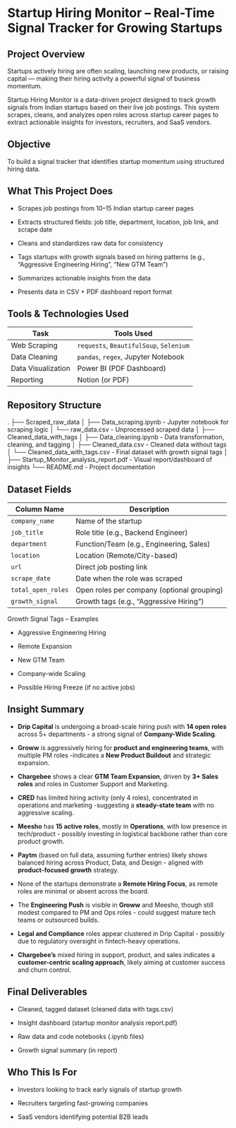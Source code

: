 # Startup Hiring Monitor – Real-Time Signal Tracker for Growing Startups

## Project Overview

Startups actively hiring are often scaling, launching new products, or raising capital — making their hiring activity a powerful signal of business momentum.

Startup Hiring Monitor is a data-driven project designed to track growth signals from Indian startups based on their live job postings. This system scrapes, cleans, and analyzes open roles across startup career pages to extract actionable insights for investors, recruiters, and SaaS vendors.


## Objective

To build a signal tracker that identifies startup momentum using structured hiring data.


## What This Project Does

- Scrapes job postings from 10–15 Indian startup career pages

- Extracts structured fields: job title, department, location, job link, and scrape date

- Cleans and standardizes raw data for consistency

- Tags startups with growth signals based on hiring patterns (e.g., “Aggressive Engineering Hiring”, “New GTM Team”)

- Summarizes actionable insights from the data

- Presents data in CSV + PDF dashboard report format


## Tools & Technologies Used

| Task               | Tools Used                              |
| ------------------ | --------------------------------------- |
| Web Scraping       | `requests`, `BeautifulSoup`, `Selenium` |
| Data Cleaning      | `pandas`, `regex`, Jupyter Notebook     |
| Data Visualization | Power BI (PDF Dashboard)                |
| Reporting          | Notion (or PDF)                         |


## Repository Structure

.
├── Scraped_raw_data
│   ├── Data_scraping.ipynb              - Jupyter notebook for scraping logic
│   └── raw_data.csv                     - Unprocessed scraped data
│
├── Cleaned_data_with_tags
│   ├── Data_cleaning.ipynb              - Data transformation, cleaning, and tagging
│   ├── Cleaned_data.csv                 - Cleaned data without tags
│   └── Cleaned_data_with_tags.csv       - Final dataset with growth signal tags
│
├── Startup_Monitor_analysis_report.pdf  - Visual report/dashboard of insights
└── README.md                            - Project documentation


## Dataset Fields

| Column Name        | Description                                |
| ------------------ | ------------------------------------------ |
| `company_name`     | Name of the startup                        |
| `job_title`        | Role title (e.g., Backend Engineer)        |
| `department`       | Function/Team (e.g., Engineering, Sales)   |
| `location`         | Location (Remote/City-based)               |
| `url`              | Direct job posting link                    |
| `scrape_date`      | Date when the role was scraped             |
| `total_open_roles` | Open roles per company (optional grouping) |
| `growth_signal`    | Growth tags (e.g., “Aggressive Hiring”)    |


Growth Signal Tags – Examples

- Aggressive Engineering Hiring

- Remote Expansion

- New GTM Team

- Company-wide Scaling

- Possible Hiring Freeze (if no active jobs)


## Insight Summary

- **Drip Capital** is undergoing a broad-scale hiring push with **14 open roles** across 5+ departments - a strong signal of **Company-Wide Scaling**.

- **Groww** is aggressively hiring for **product and engineering teams**, with multiple PM roles -indicates a **New Product Buildout** and strategic expansion.

- **Chargebee** shows a clear **GTM Team Expansion**, driven by **3+ Sales roles** and roles in Customer Support and Marketing.

- **CRED** has limited hiring activity (only 4 roles), concentrated in operations and marketing -suggesting a **steady-state team** with no aggressive scaling.

- **Meesho** has **15 active roles**, mostly in **Operations**, with low presence in tech/product - possibly investing in logistical backbone rather than core product growth.

- **Paytm** (based on full data, assuming further entries) likely shows balanced hiring across Product, Data, and Design - aligned with **product-focused growth** strategy.

- None of the startups demonstrate a **Remote Hiring Focus**, as remote roles are minimal or absent across the board.

- The **Engineering Push** is visible in **Groww** and Meesho, though still modest compared to PM and Ops roles - could suggest mature tech teams or outsourced builds.

- **Legal and Compliance** roles appear clustered in Drip Capital - possibly due to regulatory oversight in fintech-heavy operations.

- **Chargebee’s** mixed hiring in support, product, and sales indicates a **customer-centric scaling approach**, likely aiming at customer success and churn control.


## Final Deliverables

- Cleaned, tagged dataset (cleaned data with tags.csv)

- Insight dashboard (startup monitor analysis report.pdf)

- Raw data and code notebooks (.ipynb files)

- Growth signal summary (in report)


## Who This Is For

- Investors looking to track early signals of startup growth

- Recruiters targeting fast-growing companies

- SaaS vendors identifying potential B2B leads
